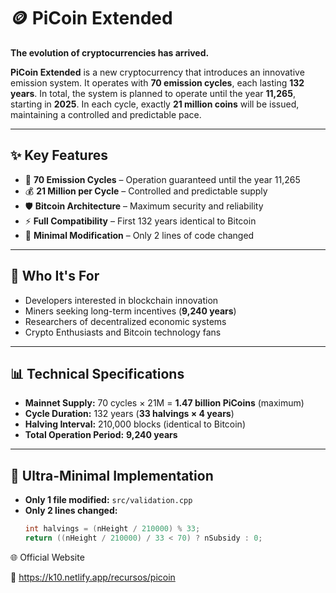 # 🪙 PiCoin Extended

**The evolution of cryptocurrencies has arrived.**

**PiCoin Extended** is a new cryptocurrency that introduces an innovative emission system. It operates with **70 emission cycles**, each lasting **132 years**. In total, the system is planned to operate until the year **11,265**, starting in **2025**. In each cycle, exactly **21 million coins** will be issued, maintaining a controlled and predictable pace.

---

## ✨ Key Features

- 🔄 **70 Emission Cycles** – Operation guaranteed until the year 11,265  
- 💰 **21 Million per Cycle** – Controlled and predictable supply  
- 🛡️ **Bitcoin Architecture** – Maximum security and reliability  
- ⚡ **Full Compatibility** – First 132 years identical to Bitcoin  
- 🔧 **Minimal Modification** – Only 2 lines of code changed  

---

## 🎯 Who It's For

- Developers interested in blockchain innovation  
- Miners seeking long-term incentives (**9,240 years**)  
- Researchers of decentralized economic systems  
- Crypto Enthusiasts and Bitcoin technology fans  

---

## 📊 Technical Specifications

- **Mainnet Supply:** 70 cycles × 21M = **1.47 billion PiCoins** (maximum)  
- **Cycle Duration:** 132 years (**33 halvings × 4 years**)  
- **Halving Interval:** 210,000 blocks (identical to Bitcoin)  
- **Total Operation Period:** **9,240 years**

---

## 🔧 Ultra-Minimal Implementation

- **Only 1 file modified:** `src/validation.cpp`  
- **Only 2 lines changed:**
  ```cpp
  int halvings = (nHeight / 210000) % 33;
  return ((nHeight / 210000) / 33 < 70) ? nSubsidy : 0;


🌐 Official Website

🔗 https://k10.netlify.app/recursos/picoin
